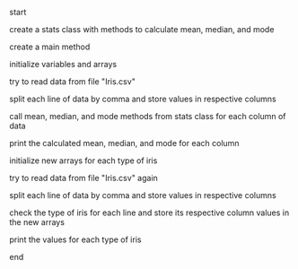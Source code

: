 start

create a stats class with methods to calculate mean, median, and mode

create a main method

initialize variables and arrays

try to read data from file "Iris.csv"

split each line of data by comma and store values in respective columns

call mean, median, and mode methods from stats class for each column of data

print the calculated mean, median, and mode for each column

initialize new arrays for each type of iris

try to read data from file "Iris.csv" again

split each line of data by comma and store values in respective columns

check the type of iris for each line and store its respective column values in the new arrays

print the values for each type of iris

end
